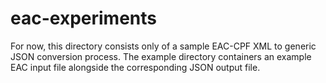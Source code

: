 # eac-experiments

For now, this directory consists only of a sample EAC-CPF XML to generic JSON conversion process. The example directory containers an example EAC input file alongside the corresponding JSON output file.